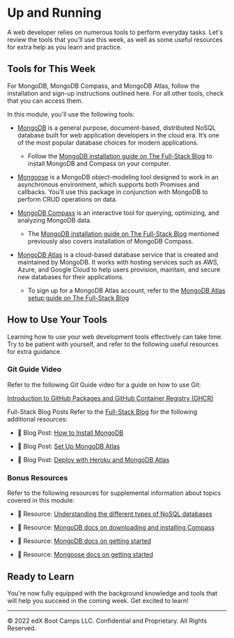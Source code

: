 # Up and Running
A web developer relies on numerous tools to perform everyday tasks. Let's review the tools that you'll use this week, as well as some useful resources for extra help as you learn and practice.

## Tools for This Week
For MongoDB, MongoDB Compass, and MongoDB Atlas, follow the installation and sign-up instructions outlined here. For all other tools, check that you can access them.

In this module, you'll use the following tools:

* [MongoDB](https://www.mongodb.com/) is a general purpose, document-based, distributed NoSQL database built for web application developers in the cloud era. It’s one of the most popular database choices for modern applications.
  * Follow the [MongoDB installation guide on The Full-Stack Blog](https://coding-boot-camp.github.io/full-stack/mongodb/how-to-install-mongodb) to install MongoDB and Compass on your computer.

* [Mongoose](https://www.npmjs.com/package/mongoose) is a MongoDB object-modeling tool designed to work in an asynchronous environment, which supports both Promises and callbacks. You’ll use this package in conjunction with MongoDB to perform CRUD operations on data.

* [MongoDB Compass](https://www.mongodb.com/products/compass) is an interactive tool for querying, optimizing, and analyzing MongoDB data. 
    * The [MongoDB installation guide on The Full-Stack Blog](https://coding-boot-camp.github.io/full-stack/mongodb/how-to-install-mongodb) mentioned previously also covers installation of MongoDB Compass.

* [MongoDB Atlas](https://www.mongodb.com/atlas/database) is a cloud-based database service that is created and maintained by MongoDB. It works with hosting services such as AWS, Azure, and Google Cloud to help users provision, maintain, and secure new databases for their applications.
  * To sign up for a MongoDB Atlas account, refer to the [MongoDB Atlas setup guide on The Full-Stack Blog](https://coding-boot-camp.github.io/full-stack/mongodb/how-to-set-up-mongodb-atlas)

## How to Use Your Tools
Learning how to use your web development tools effectively can take time. Try to be patient with yourself, and refer to the following useful resources for extra guidance.

### Git Guide Video
Refer to the following Git Guide video for a guide on how to use Git:

[Introduction to GitHub Packages and GitHub Container Registry (GHCR)](https://www.youtube.com/watch?v=p9ismkYDxWQ)

Full-Stack Blog Posts
Refer to the [Full-Stack Blog](https://coding-boot-camp.github.io/full-stack/) for the following additional resources:

* 📖 Blog Post: [How to Install MongoDB](https://coding-boot-camp.github.io/full-stack/mongodb/how-to-install-mongodb)

* 📖 Blog Post: [Set Up MongoDB Atlas](https://coding-boot-camp.github.io/full-stack/mongodb/how-to-set-up-mongodb-atlas)

* 📖 Blog Post: [Deploy with Heroku and MongoDB Atlas](https://coding-boot-camp.github.io/full-stack/mongodb/deploy-with-heroku-and-mongodb-atlas)

### Bonus Resources
Refer to the following resources for supplemental information about topics covered in this module:

* 📖 Resource: [Understanding the different types of NoSQL databases](https://www.mongodb.com/scale/types-of-nosql-databases)

* 📖 Resource: [MongoDB docs on downloading and installing Compass](https://docs.mongodb.com/compass/current/install/)

* 📖 Resource: [MongoDB docs on getting started](https://docs.mongodb.com/manual/tutorial/getting-started/)

* 📖 Resource: [Mongoose docs on getting started](https://mongoosejs.com/docs/index.html)

## Ready to Learn
You're now fully equipped with the background knowledge and tools that will help you succeed in the coming week. Get excited to learn!

---
© 2022 edX Boot Camps LLC. Confidential and Proprietary. All Rights Reserved.